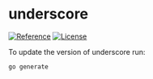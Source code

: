 # underscore

[![Reference](https://pkg.go.dev/badge/github.com/extrame/otto/underscore.svg)](https://pkg.go.dev/github.com/extrame/otto/underscore) [![License](https://img.shields.io/badge/MIT-blue.svg)](https://opensource.org/licenses/MIT)

To update the version of underscore run:

```shell
go generate
```
